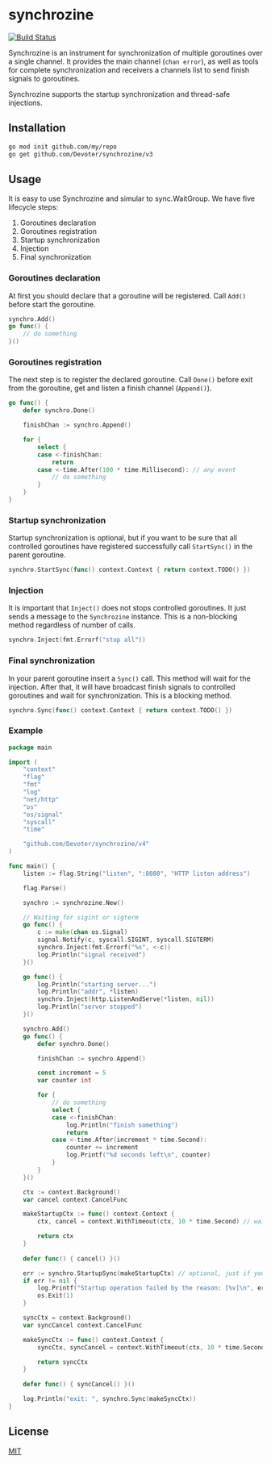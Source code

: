 # synchrozine

[![Build Status](https://travis-ci.com/Devoter/synchrozine.svg?branch=master)](https://travis-ci.com/Devoter/synchrozine)

Synchrozine is an instrument for synchronization of multiple goroutines over a single channel.
It provides the main channel (`chan error`), as well as tools for complete synchronization and receivers a channels list to send finish signals to goroutines.

Synchrozine supports the startup synchronization and thread-safe injections.

## Installation

```sh
go mod init github.com/my/repo
go get github.com/Devoter/synchrozine/v3
```

## Usage

It is easy to use Synchrozine and simular to sync.WaitGroup. We have five lifecycle steps:

1. Goroutines declaration
2. Goroutines registration
3. Startup synchronization
4. Injection
5. Final synchronization

### Goroutines declaration

At first you should declare that a goroutine will be registered. Call `Add()` before start the goroutine.

```go
synchro.Add()
go func() {
	// do something
}()
```

### Goroutines registration

The next step is to register the declared goroutine. Call `Done()` before exit from the goroutine, get and listen a finish channel (`Append()`).

```go
go func() {
	defer synchro.Done()

	finishChan := synchro.Append()

	for {
		select {
		case <-finishChan:
			return
		case <-time.After(100 * time.Millisecond): // any event
			// do something
		}
	}
}
```

### Startup synchronization

Startup synchronization is optional, but if you want to be sure that all controlled goroutines have registered successfully call `StartSync()` in the parent goroutine.

```go
synchro.StartSync(func() context.Context { return context.TODO() })
```

### Injection

It is important that `Inject()` does not stops controlled goroutines. It just sends a message to the `Synchrozine` instance. This is a non-blocking method regardless of number of calls.

```go
synchro.Inject(fmt.Errorf("stop all"))
```

### Final synchronization

In your parent goroutine insert a `Sync()` call. This method will wait for the injection. After that, it will have broadcast finish signals to controlled goroutines and wait for synchronization. This is a blocking method.

```go
synchro.Sync(func() context.Context { return context.TODO() })
```

### Example

```go
package main

import (
	"context"
	"flag"
	"fmt"
	"log"
	"net/http"
	"os"
	"os/signal"
	"syscall"
	"time"

	"github.com/Devoter/synchrozine/v4"
)

func main() {
	listen := flag.String("listen", ":8080", "HTTP listen address")

	flag.Parse()

	synchro := synchrozine.New()

	// Waiting for sigint or sigterm
	go func() {
		c := make(chan os.Signal)
		signal.Notify(c, syscall.SIGINT, syscall.SIGTERM)
		synchro.Inject(fmt.Errorf("%s", <-c))
		log.Println("signal received")
	}()

	go func() {
		log.Println("starting server...")
		log.Println("addr", *listen)
		synchro.Inject(http.ListenAndServe(*listen, nil))
		log.Println("server stopped")
	}()

	synchro.Add()
	go func() {
		defer synchro.Done()

		finishChan := synchro.Append()

		const increment = 5
		var counter int

		for {
			// do something
			select {
			case <-finishChan:
				log.Println("finish something")
				return
			case <-time.After(increment * time.Second):
				counter += increment
				log.Printf("%d seconds left\n", counter)
			}
		}
	}()

	ctx := context.Background()
	var cancel context.CancelFunc

	makeStartupCtx := func() context.Context {
		ctx, cancel = context.WithTimeout(ctx, 10 * time.Second) // wait 10 seconds for startup

		return ctx
	}
	
	defer func() { cancel() }()

	err := synchro.StartupSync(makeStartupCtx) // optional, just if you want to be sure that all goroutines have started
	if err != nil {
		log.Printf("Startup operation failed by the reason: [%v]\n", err)
		os.Exit(1)
	}

	syncCtx = context.Background()
	var syncCancel context.CancelFunc

	makeSyncCtx := func() context.Context {
		syncCtx, syncCancel = context.WithTimeout(ctx, 10 * time.Second) // wait 10 seconds for sync

		return syncCtx
	}
	
	defer func() { syncCancel() }()

	log.Println("exit: ", synchro.Sync(makeSyncCtx))
}
```

## License

[MIT](LICENSE)
